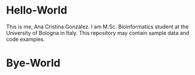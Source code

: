 # Hello-World

This is me, Ana Cristina González.  I am M.Sc. Bioinformatics student at the University of Bologna in Italy. This repository may contain sample data and code examples. 

# Bye-World
